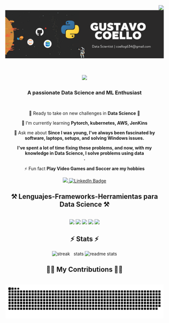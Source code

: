 <img align="right" src="https://visitor-badge.laobi.icu/badge?page_id=Gustavocoello.Gustavocoello" />


<p align=center><img src=https://raw.githubusercontent.com/Gustavocoello/Gustavocoello/main/jpg/Github%20Banner.png></p>

<h1 align="center">
    <img src="https://readme-typing-svg.herokuapp.com?font=Righteous&size=35&duration=4000&pause=1000&color=F7F7F7&center=true&vCenter=true&width=435&lines=Hi+There+!+%F0%9F%91%8B;I'm+Gustavo+Coello!" />
</h1>

<h3 align="center">A passionate Data Science and ML Enthusiast </h3>

<br/>

<div align="center">
 
 🔭 Ready to take on new challenges in **Data Science** 🚀
 
 🌱 I’m currently learning **Pytorch, kubernetes, AWS, JenKins**

 💬 Ask me about **Since I was young, I've always been fascinated by software, laptops, setups, and solving Windows issues. <div> I've spent a lot of time fixing these problems, and now, with my knowledge in Data Science, I solve problems using data</div>.**

⚡ Fun fact **Play Video Games and Soccer are my hobbies**

 </div>

<div align="center"> 
  <a href="mailto:coellog634@gmail.com">
    <img src="https://img.shields.io/badge/Gmail-333333?style=for-the-badge&logo=gmail&logoColor=red" />
  </a>
 <a href="https://www.linkedin.com/in/gustavo-coello-01039b270" target="_blank">
    <img src="https://img.shields.io/badge/LinkedIn-0077B5?style=for-the-badge&logo=linkedin&logoColor=white" alt="LinkedIn Badge" />
</a>

  </a>
</div>

<h2 align="center">⚒️ Lenguajes-Frameworks-Herramientas para Data Science ⚒️</h2>
<br/>
<div align="center">
    <!-- Lenguajes de Programación -->
    <img src="https://skillicons.dev/icons?i=python" />
    <!-- Bibliotecas y Frameworks de Machine Learning -->
    <img src="https://skillicons.dev/icons?i=tensorflow,pytorch" />
    <!-- Big Data y Bases de Datos -->
    <img src="https://skillicons.dev/icons?i=mysql,mongodb" />
    <!-- Herramientas de Desarrollo y Control de Versiones -->
    <img src="https://skillicons.dev/icons?i=git,github,vscode" />
    <!-- Entornos de Despliegue y MLOps -->
    <img src="https://skillicons.dev/icons?i=kubernetes,fastapi" />
</div>

<h2 align="center">⚡ Stats ⚡</h2>
<div align="center">
  <img src="https://github-readme-stats-gustavo-coellos-projects.vercel.app/api/top-langs/?username=Gustavocoello&hide=HTML&langs_count=8&layout=compact&theme=react&border_radius=10&size_weight=0.5&count_weight=0.5&exclude_repo=github-readme-stats" alt="streak   
 stats" style="width: 390px; max-height: 200px;" />

  <img src="https://github-readme-stats-gustavo-coellos-projects.vercel.app/api?username=Gustavocoello&count_private=true&show_icons=true&theme=react&rank_icon=github&border_radius=10" alt="readme stats" style="width: 390px; max-height: 200px;" />
</div>

<div align="center">
  <h2> 🐱‍👤 My Contributions 🐱‍👤 </h2>
  <br>
  <img alt="snake eating my contributions" src="https://raw.githubusercontent.com/salesp07/salesp07/output/github-contribution-grid-snake.svg" />

<!--
**Gustavocoello/Gustavocoello** is a ✨ _special_ ✨ repository because its `README.md` (this file) appears on your GitHub profile.

Here are some ideas to get you started:

- 🔭 I’m currently working on ...
- 🌱 I’m currently learning ...
- 👯 I’m looking to collaborate on ...
- 🤔 I’m looking for help with ...
- 💬 Ask me about ...
- 📫 How to reach me: ...
- 😄 Pronouns: ...
- ⚡ Fun fact: ...
-->
